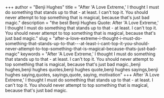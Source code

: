 +++
author = "Benji Hughes"
title = "After 'A Love Extreme,' I thought I must do something that stands up to that - at least. I can't top it. You should never attempt to top something that is magical, because that's just bad magic."
description = "the best Benji Hughes Quote: After 'A Love Extreme,' I thought I must do something that stands up to that - at least. I can't top it. You should never attempt to top something that is magical, because that's just bad magic."
slug = "after-a-love-extreme-i-thought-i-must-do-something-that-stands-up-to-that---at-least-i-cant-top-it-you-should-never-attempt-to-top-something-that-is-magical-because-thats-just-bad-magic"
keywords = "After 'A Love Extreme,' I thought I must do something that stands up to that - at least. I can't top it. You should never attempt to top something that is magical, because that's just bad magic.,benji hughes,benji hughes quotes,benji hughes quote,benji hughes sayings,benji hughes saying,quotes, sayings,quote, saying, motivation"
+++
After 'A Love Extreme,' I thought I must do something that stands up to that - at least. I can't top it. You should never attempt to top something that is magical, because that's just bad magic.
